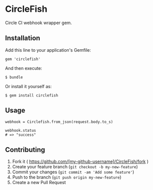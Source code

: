 # CircleFish

Circle CI webhook wrapper gem.

## Installation

Add this line to your application's Gemfile:

    gem 'circlefish'

And then execute:

    $ bundle

Or install it yourself as:

    $ gem install circlefish

## Usage

    webhook = Circlefish.from_json(request.body.to_s)

    webhook.status
    # => "success"

## Contributing

1. Fork it ( https://github.com/[my-github-username]/CircleFish/fork )
2. Create your feature branch (`git checkout -b my-new-feature`)
3. Commit your changes (`git commit -am 'Add some feature'`)
4. Push to the branch (`git push origin my-new-feature`)
5. Create a new Pull Request
